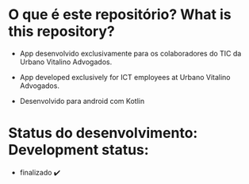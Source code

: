 # O que é este repositório? What is this repository?

- App desenvolvido exclusivamente para os colaboradores do TIC da Urbano Vitalino Advogados.

- App developed exclusively for ICT employees at Urbano Vitalino Advogados.

- Desenvolvido para android com Kotlin

# Status do desenvolvimento: Development status:
- finalizado ✔️
